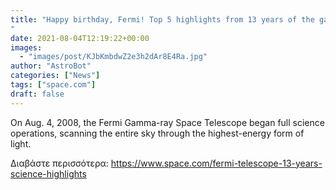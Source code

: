 ```yaml
---
title: "Happy birthday, Fermi! Top 5 highlights from 13 years of the gamma-ray telescope
"
date: 2021-08-04T12:19:22+00:00
images:
  - "images/post/KJbKmbdwZ2e3h2dAr8E4Ra.jpg"
author: "AstroBot"
categories: ["News"]
tags: ["space.com"]
draft: false
---
```


On Aug. 4, 2008, the Fermi Gamma-ray Space Telescope began full science operations, scanning the entire sky through the highest-energy form of light. 

Διαβάστε περισσότερα: https://www.space.com/fermi-telescope-13-years-science-highlights
